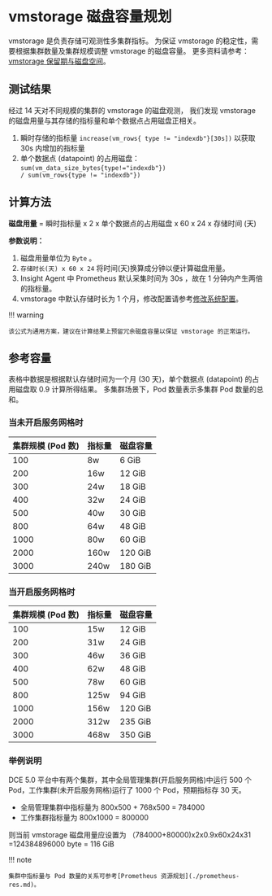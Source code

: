 # vmstorage 磁盘容量规划

vmstorage 是负责存储可观测性多集群指标。
为保证 vmstorage 的稳定性，需要根据集群数量及集群规模调整 vmstorage 的磁盘容量。
更多资料请参考：[vmstorage 保留期与磁盘空间](https://docs.victoriametrics.com/guides/understand-your-setup-size.html?highlight=datapoint#retention-perioddisk-space)。

## 测试结果

经过 14 天对不同规模的集群的 vmstorage 的磁盘观测，
我们发现 vmstorage 的磁盘用量与其存储的指标量和单个数据点占用磁盘正相关。

1. 瞬时存储的指标量 `increase(vm_rows{ type != "indexdb"}[30s])` 以获取 30s 内增加的指标量
2. 单个数据点 (datapoint) 的占用磁盘：`sum(vm_data_size_bytes{type!="indexdb"}) / sum(vm_rows{type != "indexdb"})`

## 计算方法

**磁盘用量** = 瞬时指标量 x 2 x 单个数据点的占用磁盘 x 60 x 24 x 存储时间 (天)

**参数说明：**

1. 磁盘用量单位为 `Byte` 。
2. `存储时长(天) x 60 x 24` 将时间(天)换算成分钟以便计算磁盘用量。
3. Insight Agent 中 Prometheus 默认采集时间为 30s ，故在 1 分钟内产生两倍的指标量。
4. vmstorage 中默认存储时长为 1 个月，修改配置请参考[修改系统配置](../user-guide/system-config/modify-config.md)。

!!! warning

    该公式为通用方案，建议在计算结果上预留冗余磁盘容量以保证 vmstorage 的正常运行。

## 参考容量

表格中数据是根据默认存储时间为一个月 (30 天)，单个数据点 (datapoint) 的占用磁盘取 0.9 计算所得结果。
多集群场景下，Pod 数量表示多集群 Pod 数量的总和。

### 当未开启服务网格时

| 集群规模 (Pod 数) | 指标量 | 磁盘容量 |
| ----------------- | ------ | -------- |
| 100               | 8w     | 6 GiB    |
| 200               | 16w    | 12 GiB   |
| 300               | 24w    | 18 GiB   |
| 400               | 32w    | 24 GiB   |
| 500               | 40w    | 30 GiB   |
| 800               | 64w    | 48 GiB   |
| 1000              | 80w    | 60 GiB   |
| 2000              | 160w   | 120 GiB  |
| 3000              | 240w   | 180 GiB  |

### 当开启服务网格时

| 集群规模 (Pod 数) | 指标量 | 磁盘容量 |
| ----------------- | ------ | -------- |
| 100               | 15w    | 12 GiB   |
| 200               | 31w    | 24 GiB   |
| 300               | 46w    | 36 GiB   |
| 400               | 62w    | 48 GiB   |
| 500               | 78w    | 60 GiB   |
| 800               | 125w   | 94 GiB   |
| 1000              | 156w   | 120 GiB  |
| 2000              | 312w   | 235 GiB  |
| 3000              | 468w   | 350 GiB  |

### 举例说明

DCE 5.0 平台中有两个集群，其中全局管理集群(开启服务网格)中运行 500 个 Pod，工作集群(未开启服务网格)运行了 1000 个 Pod，预期指标存 30 天。

- 全局管理集群中指标量为 800x500 + 768x500 = 784000
- 工作集群指标量为 800x1000 = 800000

则当前 vmstorage 磁盘用量应设置为 （784000+80000)x2x0.9x60x24x31 =124384896000 byte = 116 GiB

!!! note

    集群中指标量与 Pod 数量的关系可参考[Prometheus 资源规划](./prometheus-res.md)。
